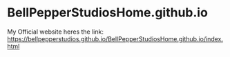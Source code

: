 # BellPepperStudiosHome.github.io
My Official website
heres the link: https://bellpepperstudios.github.io/BellPepperStudiosHome.github.io/index.html
